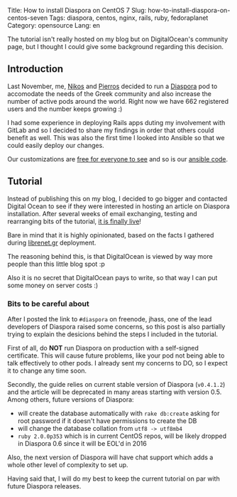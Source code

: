 Title: How to install Diaspora on CentOS 7
Slug: how-to-install-diaspora-on-centos-seven
Tags: diaspora, centos, nginx, rails, ruby, fedoraplanet
Category: opensource
Lang: en

The tutorial isn't really hosted on my blog but on DigitalOcean's community
page, but I thought I could give some background regarding this decision.

## Introduction

Last November, me, [Nikos][] and [Pierros][] decided to run a [Diaspora][] pod to
accomodate the needs of the Greek community and also increase the number of
active pods around the world. Right now we have 662 registered users and the
number keeps growing :)

I had some experience in deploying Rails apps duting my involvement with GitLab
and so I decided to share my findings in order that others could benefit as well.
This was also the first time I looked into Ansible so that we could easily
deploy our changes.

Our customizations are [free for everyone to see][librenetrepo] and so is our
[ansible code][ansiblerepo].

## Tutorial

Instead of publishing this on my blog, I decided to go bigger and contacted
Digital Ocean to see if they were interested in hosting an article on Diaspora
installation. After several weeks of email exchanging, testing and rearranging
bits of the tutorial, [it is finally live][article]!

Bare in mind that it is highly opinionated, based on the facts I gathered
during [librenet.gr][] deployment.

The reasoning behind this, is that DigitalOcean is viewed by way more people than
this little blog spot :p

Also it is no secret that DigitalOcean pays to write, so that way I can put
some money on server costs :)

### Bits to be careful about

After I posted the link to `#diaspora` on freenode, jhass, one of the lead
developers of Diaspora raised some concerns, so this post is also partially
trying to explain the desicions behind the steps I included in the tutorial.

First of all, do **NOT** run Diaspora on production with a self-signed certificate.
This will cause future problems, like your pod not being able to talk effectively
to other pods. I already sent my concerns to DO, so I expect it to change any
time soon.

Secondly, the guide relies on current stable version of Diaspora (`v0.4.1.2`)
and the article will be deprecated in many areas starting with version 0.5.
Among others, future versions of Diaspora:

* will create the database automatically with `rake db:create` asking for root
  password if it doesn't have permissions to create the DB
* will change the database collation from `utf8 -> utf8mb4`
* `ruby 2.0.0p353` which is in current CentOS repos, will be likely dropped
  in Diaspora 0.6 since it will be EOL'd in 2016

Also, the next version of Diaspora will have chat support which adds a whole
other level of complexity to set up.

Having said that, I will do my best to keep the current tutorial on par with
future Diaspora releases.


[Diaspora]: https://diasporafoundation.org/ "Diaspora foundation"
[Nikos]: http://www.roussos.cc/ "Nikos Roussos blog"
[Pierros]: http://pierros.papadeas.gr/ "Pierros Papadeas blog"
[article]: https://www.digitalocean.com/community/tutorials/how-to-run-an-open-source-distributed-social-network-with-diaspora-on-centos-7 "How To Run an Open-Source Distributed Social Network with Diaspora on CentOS 7"
[librenetrepo]: https://github.com/librenet/librenet.gr "librenet.gr on GitHub"
[ansiblerepo]: https://github.com/librenet/ansible "librenet.gr ansible repo"
[librenet.gr]: https://librenet.gr
